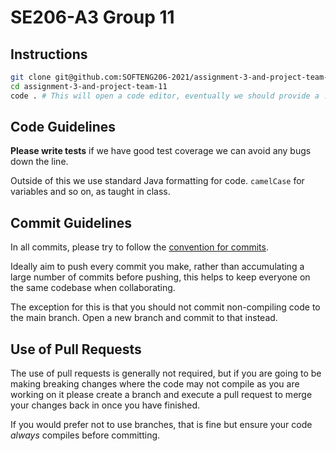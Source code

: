 # SE206-A3 Group 11 

## Instructions

```bash
git clone git@github.com:SOFTENG206-2021/assignment-3-and-project-team-11.git
cd assignment-3-and-project-team-11
code . # This will open a code editor, eventually we should provide a ./start.sh
```

## Code Guidelines
**Please write tests** if we have good test coverage we can avoid any bugs down the line.


Outside of this we use standard Java formatting for code. `camelCase` for variables and so on, as taught in class.

## Commit Guidelines

In all commits, please try to follow the [convention for commits](https://www.conventionalcommits.org/en/v1.0.0/#specification).

Ideally aim to push every commit you make, rather than accumulating a large number of commits before pushing, this helps to keep everyone on the same
codebase when collaborating. 

The exception for this is that you should not commit non-compiling code to the main branch. Open a new branch and 
commit to that instead.

## Use of Pull Requests
The use of pull requests is generally not required, but if you are going to be making breaking changes where the code may not compile as you are working on it 
please create a branch and execute a pull request to merge your changes back in once you have finished.

If you would prefer not to use branches, that is fine but ensure your code *always* compiles before committing.
